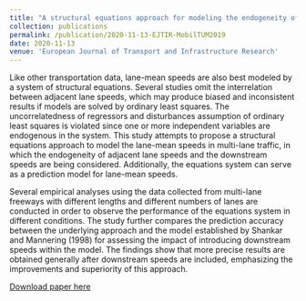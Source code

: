 ```yaml
---
title: "A structural equations approach for modeling the endogeneity of lane-mean speeds considering the downstream speeds"
collection: publications
permalink: /publication/2020-11-13-EJTIR-MobilTUM2019
date: 2020-11-13
venue: 'European Journal of Transport and Infrastructure Research'
---
```

Like other transportation data, lane-mean speeds are also best modeled by a system of structural equations. Several studies omit the interrelation between adjacent lane speeds, which may produce biased and inconsistent results if models are solved by ordinary least squares. The uncorrelatedness of regressors and disturbances assumption of ordinary least squares is violated since one or more independent variables are endogenous in the system. This study attempts to propose a structural equations approach to model the lane-mean speeds in multi-lane traffic, in which the endogeneity of adjacent lane speeds and the downstream speeds are being considered. Additionally, the equations system can serve as a prediction model for lane-mean speeds.

Several empirical analyses using the data collected from multi-lane freeways with different lengths and different numbers of lanes are conducted in order to observe the performance of the equations system in different conditions. The study further compares the prediction accuracy between the underlying approach and the model established by Shankar and Mannering (1998) for assessing the impact of introducing downstream speeds within the model. The findings show that more precise results are obtained generally after downstream speeds are included, emphasizing the improvements and superiority of this approach.

[Download paper here](http://laststriker11.github.io/files/EJTIR_MobilTUM2019_published_v.pdf)

